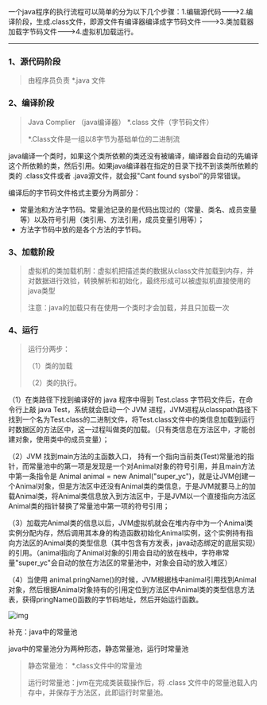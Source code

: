 ​		一个java程序的执行流程可以简单的分为以下几个步骤：1.编辑源代码--->2.编译阶段，生成.class文件，即源文件有编译器编译成字节码文件--->3.类加载器加载字节码文件--->4.虚拟机加载运行。

***

### 1、源代码阶段

> 由程序员负责    *.java 文件



### 2、编译阶段

> Java  Complier （java编译器）     *.class 文件（字节码文件）
>
> *.Class文件是一组以8字节为基础单位的二进制流

​		java编译一个类时，如果这个类所依赖的类还没有被编译，编译器会自动的先编译这个所依赖的类，然后引用。如果java编译器在指定的目录下找不到该类所依赖的类的 .class文件或者 .java源文件，就会报"Cant found sysbol"的异常错误。

编译后的字节码文件格式主要分为两部分：

* 常量池和方法字节码。常量池记录的是代码出现过的（常量、类名、成员变量等）以及符号引用（类引用、方法引用，成员变量引用等）；
* 方法字节码中放的是各个方法的字节码。



### 3、加载阶段	

> 虚拟机的类加载机制：虚拟机把描述类的数据从class文件加载到内存，并对数据进行效验，转换解析和初始化，最终形成可以被虚拟机直接使用的java类型
>
> 注意：java的加载只有在使用一个类时才会加载，并且只加载一次



### 4、运行

> 运行分两步：
>
> （1）类的加载 
>
> （2）类的执行。

（1）在类路径下找到编译好的 java 程序中得到 Test.class 字节码文件后，在命令行上敲 java Test，系统就会启动一个  JVM  进程，JVM进程从classpath路径下找到一个名为Test.class的二进制文件，将Test.class文件中的类信息加载到运行时数据区的方法区中，这一过程叫做类的加载。（只有类信息在方法区中，才能创建对象，使用类中的成员变量）；

（2）JVM 找到main方法的主函数入口， 持有一个指向当前类(Test)常量池的指针，而常量池中的第一项是发现是一个对Animal对象的符号引用，并且main方法中第一条指令是 Animal animal = new Animal("super_yc")，就是让JVM创建一个Animal对象，但是方法区中还没有Animal类的类信息，于是JVM就要马上的加载Animal类，将Animal类信息放入到方法区中，于是JVM以一个直接指向方法区Animal类的指针替换了常量池中第一项的符号引用；

（3）加载完Animal类的信息以后，JVM虚拟机就会在堆内存中为一个Animal类实例分配内存，然后调用其本身的构造函数初始化Animal实例，这个实例持有指向方法区的Animal类的类型信息（其中包含有方发表，java动态绑定的底层实现）的引用。（animal指向了Animal对象的引用会自动的放在栈中，字符串常量"super_yc"会自动的放在方法区的常量池中，对象会自动的放入堆区）

（4）当使用 animal.pringName()的时候，JVM根据栈中animal引用找到Animal对象，然后根据Animal对象持有的引用定位到方法区中Animal类的类型信息方法表，获得pringName()函数的字节码地址，然后开始运行函数。



![img](https://images2018.cnblogs.com/blog/1399558/201807/1399558-20180703143638680-2007449200.png)





补充：java中的常量池

java中的常量池分为两种形态，静态常量池，运行时常量池

> 静态常量池： *.class文件中的常量池
>
> 运行时常量池：jvm在完成类装载操作后，将 .class 文件中的常量池载入内存中，并保存于方法区，此即运行时常量池。